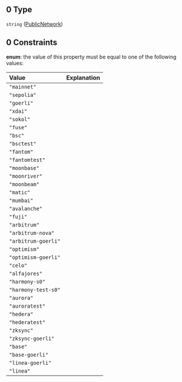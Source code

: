 ## 0 Type

`string` ([PublicNetwork](definitions-definitions-publicnetwork.md))

## 0 Constraints

**enum**: the value of this property must be equal to one of the following values:

| Value               | Explanation |
| :------------------ | :---------- |
| `"mainnet"`         |             |
| `"sepolia"`         |             |
| `"goerli"`          |             |
| `"xdai"`            |             |
| `"sokol"`           |             |
| `"fuse"`            |             |
| `"bsc"`             |             |
| `"bsctest"`         |             |
| `"fantom"`          |             |
| `"fantomtest"`      |             |
| `"moonbase"`        |             |
| `"moonriver"`       |             |
| `"moonbeam"`        |             |
| `"matic"`           |             |
| `"mumbai"`          |             |
| `"avalanche"`       |             |
| `"fuji"`            |             |
| `"arbitrum"`        |             |
| `"arbitrum-nova"`   |             |
| `"arbitrum-goerli"` |             |
| `"optimism"`        |             |
| `"optimism-goerli"` |             |
| `"celo"`            |             |
| `"alfajores"`       |             |
| `"harmony-s0"`      |             |
| `"harmony-test-s0"` |             |
| `"aurora"`          |             |
| `"auroratest"`      |             |
| `"hedera"`          |             |
| `"hederatest"`      |             |
| `"zksync"`          |             |
| `"zksync-goerli"`   |             |
| `"base"`            |             |
| `"base-goerli"`     |             |
| `"linea-goerli"`    |             |
| `"linea"`           |             |
